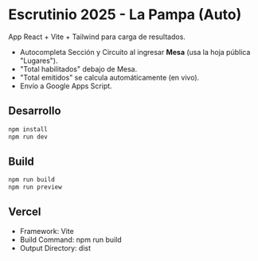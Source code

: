 # Escrutinio 2025 - La Pampa (Auto)

App React + Vite + Tailwind para carga de resultados.
- Autocompleta Sección y Circuito al ingresar **Mesa** (usa la hoja pública "Lugares").
- "Total habilitados" debajo de Mesa.
- "Total emitidos" se calcula automáticamente (en vivo).
- Envío a Google Apps Script.

## Desarrollo
```bash
npm install
npm run dev
```

## Build
```bash
npm run build
npm run preview
```

## Vercel
- Framework: Vite
- Build Command: npm run build
- Output Directory: dist
